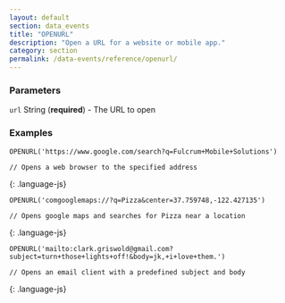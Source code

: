 ```yaml
---
layout: default
section: data_events
title: "OPENURL"
description: "Open a URL for a website or mobile app."
category: section
permalink: /data-events/reference/openurl/
---
```


### Parameters

`url` String (__required__) - The URL to open

### Examples

~~~
OPENURL('https://www.google.com/search?q=Fulcrum+Mobile+Solutions')

// Opens a web browser to the specified address
~~~
{: .language-js}


~~~
OPENURL('comgooglemaps://?q=Pizza&center=37.759748,-122.427135')

// Opens google maps and searches for Pizza near a location
~~~
{: .language-js}


~~~
OPENURL('mailto:clark.griswold@gmail.com?subject=turn+those+lights+off!&body=jk,+i+love+them.')

// Opens an email client with a predefined subject and body
~~~
{: .language-js}